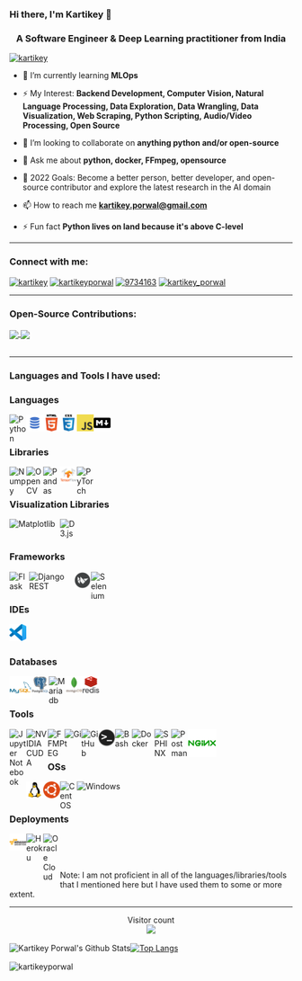 ### Hi there, I'm Kartikey 👋
<h3 align="center">A Software Engineer & Deep Learning practitioner from India</h3>

<p align="left"> <a href="https://twitter.com/kartikeyporwal" target="blank"><img src="https://img.shields.io/twitter/follow/kartikeyporwal?logo=twitter&style=for-the-badge" alt="kartikey" /></a> </p>

- 🌱 I’m currently learning **MLOps**

- ⚡ My Interest: **Backend Development, Computer Vision, Natural Language Processing, Data Exploration, Data Wrangling, Data Visualization, Web Scraping, Python Scripting, Audio/Video Processing, Open Source**

- 👯 I’m looking to collaborate on **anything python and/or open-source**

- 💬 Ask me about **python, docker, FFmpeg, opensource**

- 🥅 2022 Goals: Become a better person, better developer, and open-source contributor and explore the latest research in the AI domain

- 📫 How to reach me **kartikey.porwal@gmail.com**

- ⚡ Fun fact **Python lives on land because it's above C-level**

---

<h3 align="left">Connect with me:</h3>
<p align="left">
<a href="https://twitter.com/kartikeyporwal" target="blank"><img align="center" src="https://raw.githubusercontent.com/rahuldkjain/github-profile-readme-generator/master/src/images/icons/Social/twitter.svg" alt="kartikey" height="30" width="40" /></a>
<a href="https://linkedin.com/in/kartikeyporwal" target="blank"><img align="center" src="https://raw.githubusercontent.com/rahuldkjain/github-profile-readme-generator/master/src/images/icons/Social/linked-in-alt.svg" alt="kartikeyporwal" height="30" width="40" /></a>
<a href="https://stackoverflow.com/users/9734163/kartikey-porwal" target="blank"><img align="center" src="https://raw.githubusercontent.com/rahuldkjain/github-profile-readme-generator/master/src/images/icons/Social/stack-overflow.svg" alt="9734163" height="30" width="40" /></a>
<a href="https://www.hackerrank.com/kartikey_porwal" target="blank"><img align="center" src="https://raw.githubusercontent.com/rahuldkjain/github-profile-readme-generator/master/src/images/icons/Social/hackerrank.svg" alt="kartikey_porwal" height="30" width="40" /></a>
</p>


---

### Open-Source Contributions:


<a href="https://github.com/nebuly-ai/nebullvm">
  <img align="center" src="https://github-readme-stats.vercel.app/api/pin/?username=nebuly-ai&repo=nebullvm&theme=buefy" />
</a>
<a href="https://github.com/snakers4/silero-models">
  <img align="center" src="https://github-readme-stats.vercel.app/api/pin/?username=snakers4&repo=silero-models&theme=buefy" />
</a>

<br />
<br />


---


### Languages and Tools I have used:

### Languages

[<img align="left" alt="Python" width="30px" src="https://avatars0.githubusercontent.com/u/1525981" />][python]


[<img align="left" alt="SQL" width="30px" src="https://raw.githubusercontent.com/github/explore/80688e429a7d4ef2fca1e82350fe8e3517d3494d/topics/sql/sql.png" />][sql]

[<img align="left" alt="HTML5" width="30px" src="https://raw.githubusercontent.com/github/explore/80688e429a7d4ef2fca1e82350fe8e3517d3494d/topics/html/html.png" />][html5]

[<img align="left" alt="CSS3" width="30px" src="https://raw.githubusercontent.com/github/explore/80688e429a7d4ef2fca1e82350fe8e3517d3494d/topics/css/css.png" />][css]

[<img align="left" alt="JavaScript" width="30px" src="https://raw.githubusercontent.com/github/explore/80688e429a7d4ef2fca1e82350fe8e3517d3494d/topics/javascript/javascript.png" />][javascript]


[<img align="left" alt="Markdown" width="30px" src="https://raw.githubusercontent.com/github/explore/80688e429a7d4ef2fca1e82350fe8e3517d3494d/topics/markdown/markdown.png" />][markdown]




<br />
<br />


### Libraries

[<img align="left" alt="Numpy" width="30px" src="https://numpy.org/images/logo.svg" />][numpy]

[<img align="left" alt="OpenCV" width="30px" src="https://avatars1.githubusercontent.com/u/5009934?" />][opencv]

[<img align="left" alt="Pandas" width="30px" src="https://avatars1.githubusercontent.com/u/21206976?" />][pandas]

[<img align="left" alt="Tensorflow" width="30px" src="https://raw.githubusercontent.com/github/explore/80688e429a7d4ef2fca1e82350fe8e3517d3494d/topics/tensorflow/tensorflow.png" />][tensorflow]


[<img align="left" alt="PyTorch" width="30px" src="https://pytorch.org/assets/images/pytorch-logo.png" />][pytorch]

<br />
<br />


### Visualization Libraries

[<img align="left" alt="Matplotlib" width="90px" src="https://matplotlib.org/_static/logo2_compressed.svg" />][matplotlib]



[<img align="left" alt="D3.js" width="30px" src="https://camo.githubusercontent.com/722a5cc12c7d40231ebeb8ca6facdc8547e2abf7/68747470733a2f2f64336a732e6f72672f6c6f676f2e737667" />][d3js]


<br />
<br />

### Frameworks

[<img align="left" alt="Flask" width="35px" src="https://www.vectorlogo.zone/logos/pocoo_flask/pocoo_flask-icon.svg" />][flask]

[<img align="left" alt="Django REST" width="80px" src="https://www.django-rest-framework.org/img/logo.png" />][django_rest]


[<img align="left" alt="Kivy" width="30px" src="https://raw.githubusercontent.com/kivy/kivy/master/kivy/data/logo/kivy-icon-256.png" />][kivy]

[<img align="left" alt="Selenium" width="30px" src="https://camo.githubusercontent.com/74ed64243ba05754329bc527cd4240ebd1c087a1/68747470733a2f2f73656c656e69756d2e6465762f696d616765732f73656c656e69756d5f6c6f676f5f7371756172655f677265656e2e706e67" />][selenium]

<br />
<br />


### IDEs


[<img align="left" alt="Visual Studio Code" width="30px" src="https://raw.githubusercontent.com/github/explore/80688e429a7d4ef2fca1e82350fe8e3517d3494d/topics/visual-studio-code/visual-studio-code.png" />][vscode]

<br />
<br />

### Databases

[<img align="left" alt="MySQL" width="40px" src="https://raw.githubusercontent.com/devicons/devicon/master/icons/mysql/mysql-original-wordmark.svg" />][mysql]


[<img align="left" alt="Postgresql" width="30px" src="https://raw.githubusercontent.com/devicons/devicon/master/icons/postgresql/postgresql-original-wordmark.svg" />][postgresql]


[<img align="left" alt="Mariadb" width="30px" src="https://www.vectorlogo.zone/logos/mariadb/mariadb-icon.svg" />][mariadb]

[<img align="left" alt="Mongodb" width="30px" src="https://raw.githubusercontent.com/devicons/devicon/master/icons/mongodb/mongodb-original-wordmark.svg" />][mongodb]

[<img align="left" alt="Redis" width="30px" src="https://raw.githubusercontent.com/devicons/devicon/master/icons/redis/redis-original-wordmark.svg" />][redis]



<br />
<br />


### Tools


[<img align="left" alt="Jupyter Notebook" width="30px" src="https://avatars1.githubusercontent.com/u/7388996" />][jupyter]

[<img align="left" alt="NVIDIA CUDA" width="38px" src="https://upload.wikimedia.org/wikipedia/en/b/b9/Nvidia_CUDA_Logo.jpg" />][cuda]

[<img align="left" alt="FFMPEG" width="30px" src="https://avatars2.githubusercontent.com/u/729418?" />][ffmpeg]


[<img align="left" alt="Git" width="30px" src="https://www.vectorlogo.zone/logos/git-scm/git-scm-icon.svg" />][git]

[<img align="left" alt="GitHub" width="30px" src="https://avatars1.githubusercontent.com/u/9919?" />][github]



[<img align="left" alt="Terminal" width="30px" src="https://raw.githubusercontent.com/github/explore/80688e429a7d4ef2fca1e82350fe8e3517d3494d/topics/terminal/terminal.png" />][terminal]

[<img align="left" alt="Bash" width="30px" src="https://www.vectorlogo.zone/logos/gnu_bash/gnu_bash-icon.svg" />][bash]



[<img align="left" alt="Docker" width="40px" src="https://avatars0.githubusercontent.com/u/5429470?" />][docker]


[<img align="left" alt="SPHINX" width="30px" src="https://avatars2.githubusercontent.com/u/31936682?" />][sphinx]



[<img align="left" alt="Postman" width="30px" src="https://www.vectorlogo.zone/logos/getpostman/getpostman-icon.svg" />][postman]


[<img align="left" alt="NGINX" width="50px" src="https://raw.githubusercontent.com/devicons/devicon/master/icons/nginx/nginx-original.svg" />][nginx]
  


<br />
<br />


### OSs

[<img align="left" alt="Linux" width="30px" src="https://raw.githubusercontent.com/github/explore/80688e429a7d4ef2fca1e82350fe8e3517d3494d/topics/linux/linux.png" />][linux]

[<img align="left" alt="Ubuntu" width="30px" src="https://raw.githubusercontent.com/github/explore/80688e429a7d4ef2fca1e82350fe8e3517d3494d/topics/ubuntu/ubuntu.png" />][ubuntu]

[<img align="left" alt="CentOS" width="30px" src="https://upload.wikimedia.org/wikipedia/commons/6/63/CentOS_color_logo.svg" />][centos]


[<img align="left" alt="Windows" width="90px"  src="https://upload.wikimedia.org/wikipedia/commons/thumb/e/e2/Windows_logo_and_wordmark_-_2021.svg/250px-Windows_logo_and_wordmark_-_2021.svg.png" />][windows]


<br />
<br />


### Deployments

[<img align="left" alt="AWS" width="30px" src="https://raw.githubusercontent.com/devicons/devicon/master/icons/amazonwebservices/amazonwebservices-original-wordmark.svg" />][aws]

[<img align="left" alt="Heroku" width="30px" src="https://www.vectorlogo.zone/logos/heroku/heroku-icon.svg" />][heroku]

[<img align="left" alt="Oracle Cloud" width="30px" src="https://www.oracle.com/a/ocom/img/oracle-social-share-fb.jpg" />][oci]






<br />
<br />
<br />


Note: I am not proficient in all of the languages/libraries/tools that I mentioned here but I have used them to some or more extent.


---

<p align="center"> 
  Visitor count<br>
  <img src="https://profile-counter.glitch.me/kartikeyporwal/count.svg" />
</p>


[<img align="left" alt="Kartikey Porwal's Github Stats" src="https://github-readme-stats.vercel.app/api?username=kartikeyporwal&show_icons=true&hide_border=true&theme=radical" />][github]

[![Top Langs](https://github-readme-stats.vercel.app/api/top-langs/?username=kartikeyporwal&show_icons=true&hide_border=true&theme=radical)](https://github.com/kartikeyporwal)

<p><img align="center" src="http://github-readme-streak-stats.herokuapp.com?user=kartikeyporwal&theme=nightowl&date_format=M%20j%5B%2C%20Y%5D&" alt="kartikeyporwal" /></p>


[github]: https://github.com/kartikeyporwal
[linkedin]: https://www.linkedin.com/in/kartikeyporwal/
[vscode]: https://github.com/microsoft/vscode
[python]: https://www.python.org/
[jupyter]: https://jupyter.org/
[opencv]: https://github.com/opencv/opencv
[ffmpeg]: https://github.com/FFmpeg/FFmpeg
[pandas]: https://github.com/pandas-dev/pandas
[mysql]: https://dev.mysql.com/
[postgresql]: https://www.postgresql.org
[mariadb]: https://mariadb.org/
[mongodb]: https://www.mongodb.com/
[git]: https://github.com/git/git
[svn]: https://github.com/apache/subversion
[github]: https://github.com/
[terminal]: https://github.com/topics/terminal
[bash]: https://www.gnu.org/software/bash/
[tensorflow]: https://github.com/tensorflow/tensorflow
[pytorch]: https://github.com/pytorch/pytorch
[numpy]: https://github.com/numpy/numpy
[d3js]: https://github.com/d3/d3
[matplotlib]: https://github.com/matplotlib/matplotlib
[docker]: https://www.docker.com/
[html5]: https://github.com/topics/html
[javascript]: https://github.com/topics/javascript
[css]: https://github.com/topics/css
[sql]: https://github.com/topics/sql
[linux]: https://github.com/topics/linux
[ubuntu]: https://ubuntu.com/
[centos]: https://www.centos.org/
[windows]: https://www.microsoft.com/en-in/windows
[markdown]: https://github.com/topics/markdown
[flask]: https://github.com/pallets/flask
[selenium]: https://github.com/SeleniumHQ/selenium
[kivy]: https://github.com/kivy/kivy
[excel]: https://www.microsoft.com/en-us/microsoft-365/excel
[powerpoint]: https://www.microsoft.com/en-in/microsoft-365/powerpoint
[docs]: https://docs.google.com/
[cuda]: https://developer.nvidia.com/cuda-zone
[sphinx]: https://www.sphinx-doc.org/en/master/
[django_rest]: https://www.django-rest-framework.org/
[redis]: https://redis.io
[postman]: https://postman.com
[nginx]: https://www.nginx.com
[aws]: https://aws.amazon.com
[heroku]: https://heroku.com
[oci]: https://www.oracle.com/in/cloud/
